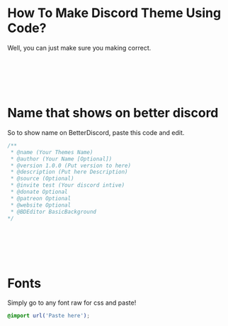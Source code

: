 # How To Make Discord Theme Using Code?

Well, you can just make sure you making correct.

<br>
<br>
<br>
<br>



# Name that shows on better discord

So to show name on BetterDiscord, paste this code and edit.

```css
/**
 * @name (Your Themes Name)
 * @author (Your Name [Optional])
 * @version 1.0.0 (Put version to here)
 * @description (Put here Description)
 * @source (Optional)
 * @invite test (Your discord intive)
 * @donate Optional
 * @patreon Optional
 * @website Optional
 * @BDEditor BasicBackground
*/
```
<br>
<br>
<br>
<br>

# Fonts

Simply go to any font raw for css and paste!

```css
@import url('Paste here');
```
